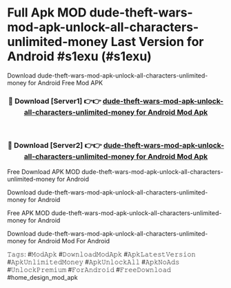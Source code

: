 # Full Apk MOD dude-theft-wars-mod-apk-unlock-all-characters-unlimited-money Last Version for Android #s1exu (#s1exu)
Download dude-theft-wars-mod-apk-unlock-all-characters-unlimited-money for Android Free Mod APK

<div align="center">
<h3>🔴 Download [Server1] 👉👉 <a href="https://app.mediaupload.pro?title=dude-theft-wars-mod-apk-unlock-all-characters-unlimited-money&ref=15F">dude-theft-wars-mod-apk-unlock-all-characters-unlimited-money for Android Mod Apk</a></h3><br>

<h3>🔴 Download [Server2] 👉👉 <a href="https://app.mediaupload.pro?title=dude-theft-wars-mod-apk-unlock-all-characters-unlimited-money&ref=15F">dude-theft-wars-mod-apk-unlock-all-characters-unlimited-money for Android Mod Apk</a></h3>
</div>


Free Download APK MOD dude-theft-wars-mod-apk-unlock-all-characters-unlimited-money for Android

Download dude-theft-wars-mod-apk-unlock-all-characters-unlimited-money for Android 

Free APK MOD dude-theft-wars-mod-apk-unlock-all-characters-unlimited-money for Android 

Download dude-theft-wars-mod-apk-unlock-all-characters-unlimited-money for Android Mod For Android

𝚃𝚊𝚐𝚜: #𝙼𝚘𝚍𝙰𝚙𝚔 #𝙳𝚘𝚠𝚗𝚕𝚘𝚊𝚍𝙼𝚘𝚍𝙰𝚙𝚔 #𝙰𝚙𝚔𝙻𝚊𝚝𝚎𝚜𝚝𝚅𝚎𝚛𝚜𝚒𝚘𝚗 #𝙰𝚙𝚔𝚄𝚗𝚕𝚒𝚖𝚒𝚝𝚎𝚍𝙼𝚘𝚗𝚎𝚢 #𝙰𝚙𝚔𝚄𝚗𝚕𝚘𝚌𝚔𝙰𝚕𝚕 #𝙰𝚙𝚔𝙽𝚘𝙰𝚍𝚜 #𝚄𝚗𝚕𝚘𝚌𝚔𝙿𝚛𝚎𝚖𝚒𝚞𝚖 #𝙵𝚘𝚛𝙰𝚗𝚍𝚛𝚘𝚒𝚍 #𝙵𝚛𝚎𝚎𝙳𝚘𝚠𝚗𝚕𝚘𝚊𝚍 #home_design_mod_apk